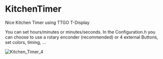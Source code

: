 # KitchenTimer
Nice Kitchen Timer using TTGO T-Display

You can set hours/minutes or minutes/seconds.
In the Configuration.h you can choose to use a rotary enconder (recommended) or 4 external Buttons, set colors, timing, ...

![Kitchen_Timer_4](https://user-images.githubusercontent.com/76703830/110682868-b803a680-81db-11eb-8c7c-f29519be2385.JPG)
